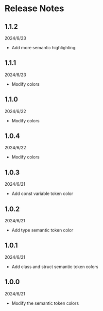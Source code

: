 # Release Notes

## 1.1.2

2024/6/23

- Add more semantic highlighting

## 1.1.1

2024/6/23

- Modify colors

## 1.1.0

2024/6/22

- Modify colors

## 1.0.4

2024/6/22

- Modify colors

## 1.0.3

2024/6/21

- Add const variable token color

## 1.0.2

2024/6/21

- Add type semantic token color

## 1.0.1

2024/6/21

- Add class and struct semantic token colors

## 1.0.0

2024/6/21

- Modify the semantic token colors
